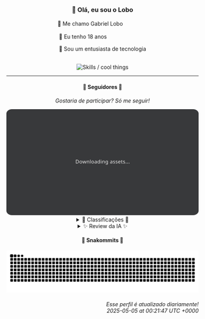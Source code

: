 <div align="center">
  <h3>👋 Olá, eu sou o Lobo</h3>
  
  <p>🐺 Me chamo Gabriel Loboㅤㅤㅤㅤㅤ</p>
  <p>🧔 Eu tenho 18 anosㅤㅤㅤㅤㅤㅤㅤㅤ</p>
  <p>🧠 Sou um entusiasta de tecnologia</p>

  <br/>

  <img width="600" alt="Skills / cool things" src="https://skills-icons.vercel.app/api/icons?i=python,md,html,css,js,github,git,vscode,linux,node,ts,sass,react,vite,vercel,lottie,ionic,capacitor,zustand,framer,firebase,arduino,godot,tailwind,shadcnui,lucide,zorinos,pnpm,reactnative&perline=14" />
</div>

<hr />

<div align="center">
    <h4>👤 Seguidores 👤</h4>
    <p><i>Gostaria de participar? Só me seguir!</i></p>
    <img width="600" src=".github/assets/cards/top3.svg" alt="Top 3 followers contributors (monthly)" />
    <details>
    <summary>🏅 Classificações 🏅</summary>
    <br/>
    <table>
        <thead>
            <tr align="center">
                <th>Posição</th>
                <th>Seguidor</th>
                <th>Contribuições</th>
            </tr>
        </thead>
        <tbody>
            <tr align="center">
                <td>1°</td>
                <td><a href="https://github.com/DeividSouSan">Deivid Souza Santana</a></td>
                <td>34 ctr.</td>
            </tr>
            <tr align="center">
                <td>2°</td>
                <td><a href="https://github.com/wTechnoo">Cézar</a></td>
                <td>26 ctr.</td>
            </tr>
            <tr align="center">
                <td>3°</td>
                <td><a href="https://github.com/danko-nobre">Danilo Nobre</a></td>
                <td>16 ctr.</td>
            </tr>
            <tr align="center">
                <td>4°</td>
                <td><a href="https://github.com/EvertonMJunior">Everton Marcelino Jr.</a></td>
                <td>7 ctr.</td>
            </tr>
            <tr align="center">
                <td>5°</td>
                <td><a href="https://github.com/filipedeschamps">Filipe Deschamps</a></td>
                <td>6 ctr.</td>
            </tr>
            <tr align="center">
                <td>6°</td>
                <td><a href="https://github.com/TopTrenDev">TopTrenDev</a></td>
                <td>3 ctr.</td>
            </tr>
            <tr align="center">
                <td>7°</td>
                <td><a href="https://github.com/ailtonloures">Ailton Loures</a></td>
                <td>2 ctr.</td>
            </tr>
            <tr align="center">
                <td>8°</td>
                <td><a href="https://github.com/Cr-Israel">Carlos Israel</a></td>
                <td>2 ctr.</td>
            </tr>
            <tr align="center">
                <td>9°</td>
                <td><a href="https://github.com/LuidiPiresHub">Luídi Pires</a></td>
                <td>2 ctr.</td>
            </tr>
            <tr align="center">
                <td>10°</td>
                <td><a href="https://github.com/kromodoro">kromodoro</a></td>
                <td>2 ctr.</td>
            </tr>
        </tbody>
    </table>
    </details>
    <details>
    <summary>✨ Review da IA ✨</summary>
    <br/>
    <div align="justify"><p><b>Deivid Souza Santana</b>, 34 contribuições? Isso é o máximo que você consegue? Pelo menos você tem um website de organização de tarefas com 2 estrelas, quem sabe um dia chega a 3. E cuidado com os padrões de projeto, não vá se perder neles.</p>
<p><b>Cézar</b>, .NET Developer e 26 contribuições. Espero que pelo menos metade disso seja em código que realmente funciona. Ou você é do tipo que só comenta o código dos outros?</p>
<p><b>Danilo Nobre</b>, com 16 contribuições e envolvido com "experiências web & game com um toque de 3D". Só não vá se perder na terceira dimensão e esquecer de contribuir mais, hein? Ah, e parabéns pelo fork de 2020, impressionante como você mantém ele atualizado.</p>
<p><b>Everton Marcelino Jr.</b>, 7 contribuições... Uau, que esforço! Mas ei, pelo menos você contribuiu para um projeto com mais de 35 mil estrelas. Aposto que seu nome está bem pequeno lá no meio, quase invisível.</p>
<p><b>Filipe Deschamps</b>, apenas 6 contribuições? Achei que você estivesse muito ocupado ensinando os outros a serem competentes em programação para realmente programar alguma coisa. Pelo menos seu algoritmo de fogo do DOOM ainda queima, mesmo depois de tantos anos.</p>
<p><b>TopTrenDev</b>, 3 contribuições e especialista em Solana. Parece que alguém está mais interessado em pumpfun do que em contribuir de verdade. Mas ei, pelo menos você tem um bot para cada ocasião, não é mesmo?</p>
<p><b>Ailton Loures</b>, míseras 2 contribuições? Espero que você esteja usando sua "ferramenta essencial para impulsionar seu Git Workflow" para pelo menos justificar essa falta de atividade. E que tal dar uma olhada naquele desafio front-end de 2024, quem sabe sai algo útil?</p>
<p><b>Carlos Israel</b>, 2 contribuições? Sério? Com tanta paixão por tecnologia, imaginei que estaria inundando o GitHub com código. Mas ei, pelo menos você tem várias APIs "fatify-knex", talvez devesse engordar suas contribuições também.</p>
<p><b>Lúidi Pires</b>, 2 contribuições e "Front-End | Back-End | Full Stack". Aparentemente, você é bom em tudo, menos em contribuir. Mas não se preocupe, seu portfólio está lá, brilhando... com JavaScript e HTML.</p>
<p><b>kromodoro</b>, 2 contribuições e digitalizando livros sobre PERT. Enquanto isso, o mundo da programação avança a passos largos. Mas ei, pelo menos você está contribuindo para a história, mesmo que seja digitalizada.</p>
<p><b>Jean Brito</b>, 1 contribuição. Uau, que dedicação! Contribuiu para um projeto gigante, parabéns por encontrar uma linha para mudar. Quem sabe no próximo mês você consiga duas?</p>
</div>
    </details>
</div>

<div align="center">
  <h4>🐍 Snakommits 🐍</h4>
    <picture>
      <source media="(prefers-color-scheme: dark)" srcset="https://raw.githubusercontent.com/Lobooooooo14/Lobooooooo14/snake-output/snake-dark.svg">
      <source media="(prefers-color-scheme: light)" srcset="https://raw.githubusercontent.com/Lobooooooo14/Lobooooooo14/snake-output/snake-light.svg">
      <img alt="github contribution grid snake animation" src="https://raw.githubusercontent.com/Lobooooooo14/Lobooooooo14/snake-output/snake-light.svg">
    </picture>
</div>

<h6 align="right">
  Esse perfil é atualizado diariamente!<br/> <i>2025-05-05 at 00:21:47 UTC +0000</i>
<h6>